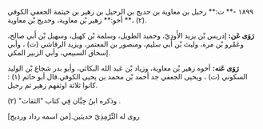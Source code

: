 ١٨٩٩ -** ت:** رحيل بن معاوية بن حديج بن الرحيل بن زهير بن خيثمة الجعفي الكوفي (٢) ،** أخو:** زهير بْن معاوية، وحديج بْن معاوية.

**رَوَى عَن:** إدريس بْن يزيد الأَودِيّ، وحميد الطويل، وسلمة بْن كهيل، وسهيل بْن أَبي صالح، وعَمْرو بْن مرة، وليث بْن أَبي سليم، ومنصور بن المعتمر، ويزيد الرقاشي (ت) ، وأبي إسحاق السبيعي، وأبي الزبير المكي.

**رَوَى عَنه:** أخوه زهير بْن معاوية، وزياد بْن عَبد الله البكائي، وأبو بدر شجاع بْن الوليد السكوني (ت) ، ويحيى الجعفي جد أحمد بْن محمد بن يحيى الكوفي.قال أبو حاتم (١) : كانوا ثلاثة اوثقهم زهير ثم رحيل.

وذكره ابنُ حِبَّان فِي كتاب "الثقات" (٢) .

روى له التِّرْمِذِيّ حديثين.[من اسمه رداد ورديح]